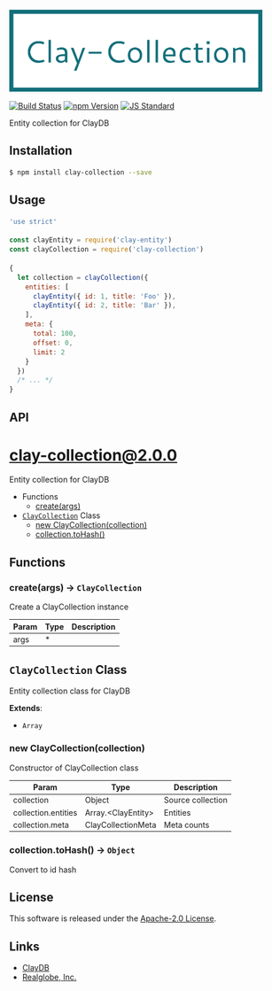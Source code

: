  <img src="assets/images/clay-collection-banner.png" alt="Title Banner"
                    height="148"
                    style="height:148px"
/>


<!---
This file is generated by ape-tmpl. Do not update manually.
--->

<!-- Badge Start -->
<a name="badges"></a>

[![Build Status][bd_travis_shield_url]][bd_travis_url]
[![npm Version][bd_npm_shield_url]][bd_npm_url]
[![JS Standard][bd_standard_shield_url]][bd_standard_url]

[bd_repo_url]: https://github.com/realglobe-Inc/clay-collection
[bd_travis_url]: http://travis-ci.org/realglobe-Inc/clay-collection
[bd_travis_shield_url]: http://img.shields.io/travis/realglobe-Inc/clay-collection.svg?style=flat
[bd_travis_com_url]: http://travis-ci.com/realglobe-Inc/clay-collection
[bd_travis_com_shield_url]: https://api.travis-ci.com/realglobe-Inc/clay-collection.svg?token=
[bd_license_url]: https://github.com/realglobe-Inc/clay-collection/blob/master/LICENSE
[bd_codeclimate_url]: http://codeclimate.com/github/realglobe-Inc/clay-collection
[bd_codeclimate_shield_url]: http://img.shields.io/codeclimate/github/realglobe-Inc/clay-collection.svg?style=flat
[bd_codeclimate_coverage_shield_url]: http://img.shields.io/codeclimate/coverage/github/realglobe-Inc/clay-collection.svg?style=flat
[bd_gemnasium_url]: https://gemnasium.com/realglobe-Inc/clay-collection
[bd_gemnasium_shield_url]: https://gemnasium.com/realglobe-Inc/clay-collection.svg
[bd_npm_url]: http://www.npmjs.org/package/clay-collection
[bd_npm_shield_url]: http://img.shields.io/npm/v/clay-collection.svg?style=flat
[bd_standard_url]: http://standardjs.com/
[bd_standard_shield_url]: https://img.shields.io/badge/code%20style-standard-brightgreen.svg

<!-- Badge End -->


<!-- Description Start -->
<a name="description"></a>

Entity collection for ClayDB

<!-- Description End -->


<!-- Overview Start -->
<a name="overview"></a>



<!-- Overview End -->


<!-- Sections Start -->
<a name="sections"></a>

<!-- Section from "doc/guides/01.Installation.md.hbs" Start -->

<a name="section-doc-guides-01-installation-md"></a>

Installation
-----

```bash
$ npm install clay-collection --save
```


<!-- Section from "doc/guides/01.Installation.md.hbs" End -->

<!-- Section from "doc/guides/02.Usage.md.hbs" Start -->

<a name="section-doc-guides-02-usage-md"></a>

Usage
---------

```javascript
'use strict'

const clayEntity = require('clay-entity')
const clayCollection = require('clay-collection')

{
  let collection = clayCollection({
    entities: [
      clayEntity({ id: 1, title: 'Foo' }),
      clayEntity({ id: 2, title: 'Bar' }),
    ],
    meta: {
      total: 100,
      offset: 0,
      limit: 2
    }
  })
  /* ... */
}

```


<!-- Section from "doc/guides/02.Usage.md.hbs" End -->

<!-- Section from "doc/guides/03.API.md.hbs" Start -->

<a name="section-doc-guides-03-a-p-i-md"></a>

API
---------

# clay-collection@2.0.0

Entity collection for ClayDB

+ Functions
  + [create(args)](#clay-collection-function-create)
+ [`ClayCollection`](#clay-collection-class) Class
  + [new ClayCollection(collection)](#clay-collection-class-clay-collection-constructor)
  + [collection.toHash()](#clay-collection-class-clay-collection-toHash)

## Functions

<a class='md-heading-link' name="clay-collection-function-create" ></a>

### create(args) -> `ClayCollection`

Create a ClayCollection instance

| Param | Type | Description |
| ----- | --- | -------- |
| args | * |  |



<a class='md-heading-link' name="clay-collection-class"></a>

## `ClayCollection` Class

Entity collection class for ClayDB

**Extends**:

+ `Array`



<a class='md-heading-link' name="clay-collection-class-clay-collection-constructor" ></a>

### new ClayCollection(collection)

Constructor of ClayCollection class

| Param | Type | Description |
| ----- | --- | -------- |
| collection | Object | Source collection |
| collection.entities | Array.&lt;ClayEntity&gt; | Entities |
| collection.meta | ClayCollectionMeta | Meta counts |


<a class='md-heading-link' name="clay-collection-class-clay-collection-toHash" ></a>

### collection.toHash() -> `Object`

Convert to id hash






<!-- Section from "doc/guides/03.API.md.hbs" End -->


<!-- Sections Start -->


<!-- LICENSE Start -->
<a name="license"></a>

License
-------
This software is released under the [Apache-2.0 License](https://github.com/realglobe-Inc/clay-collection/blob/master/LICENSE).

<!-- LICENSE End -->


<!-- Links Start -->
<a name="links"></a>

Links
------

+ [ClayDB][clay_d_b_url]
+ [Realglobe, Inc.][realglobe,_inc__url]

[clay_d_b_url]: https://github.com/realglobe-Inc/claydb
[realglobe,_inc__url]: http://realglobe.jp

<!-- Links End -->
